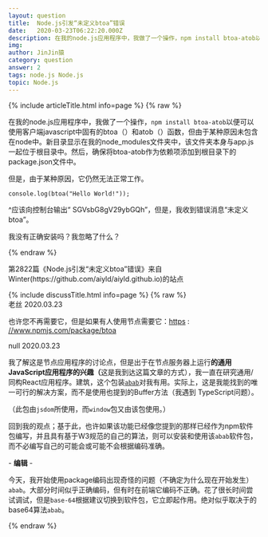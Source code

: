 ```yaml
---
layout: question
title:  Node.js引发“未定义btoa”错误
date:   2020-03-23T06:22:20.000Z
description: 在我的node.js应用程序中，我做了一个操作，npm install btoa-atob以便可以使用客户端javascript中固有的btoa（）和at...
img: 
author: JinJin猿
category: question
answer: 2
tags: node.js Node.js
topic: Node.js
---
```

<div class="article-root">
  <div class="article">
    {% include articleTitle.html info=page %}
    {% raw %}
    <div class="article-content"><p><font style="vertical-align: inherit;"><font style="vertical-align: inherit;">在我的node.js应用程序中，我做了一个操作，</font></font><code>npm install btoa-atob</code><font style="vertical-align: inherit;"><font style="vertical-align: inherit;">以便可以使用客户端javascript中固有的btoa（）和atob（）函数，但由于某种原因未包含在node中。</font><font style="vertical-align: inherit;">新目录显示在我的node_modules文件夹中，该文件夹本身与app.js一起位于根目录中。</font><font style="vertical-align: inherit;">然后，确保将btoa-atob作为依赖项添加到根目录下的package.json文件中。</font></font></p>

<p><font style="vertical-align: inherit;"><font style="vertical-align: inherit;">但是，由于某种原因，它仍然无法正常工作。</font></font></p>

<pre><code>console.log(btoa("Hello World!"));
</code></pre>

<p><font style="vertical-align: inherit;"><font style="vertical-align: inherit;">^应该向控制台输出“ SGVsbG8gV29ybGQh”，但是，我收到错误消息“未定义btoa”。</font></font></p>

<p><font style="vertical-align: inherit;"><font style="vertical-align: inherit;">我没有正确安装吗？</font><font style="vertical-align: inherit;">我忽略了什么？</font></font></p></div>
    {% endraw %}
  </div>
  <p class="winter_mark">第2822篇《Node.js引发“未定义btoa”错误》来自Winter(https://github.com/aiyld/aiyld.github.io)的站点</p>
  <div class="discuss-wrapper">
    {% include discussTitle.html info=page %}
    {% raw %}
    <div class="discuss-list">
    <div class="discuss-item">
        <div class="discuss-parent">
          <div class="discuss-meta">
            <span class="discuss-user">老丝</span>
            <span class="discuss-time">2020.03.23</span>
          </div>
          <div class="discuss-comment"><p><font style="vertical-align: inherit;"><font style="vertical-align: inherit;">也许您不再需要它，但是如果有人使用节点需要它：</font><a href="https://www.npmjs.com/package/btoa" rel="nofollow noreferrer"><font style="vertical-align: inherit;">https</font></a><font style="vertical-align: inherit;"> :
 </font></font><a href="https://www.npmjs.com/package/btoa" rel="nofollow noreferrer"><font style="vertical-align: inherit;"><font style="vertical-align: inherit;">//www.npmjs.com/package/btoa</font></font></a></p></div>
        </div></div><div class="discuss-item">
        <div class="discuss-parent">
          <div class="discuss-meta">
            <span class="discuss-user">null</span>
            <span class="discuss-time">2020.03.23</span>
          </div>
          <div class="discuss-comment"><p><font style="vertical-align: inherit;"><font style="vertical-align: inherit;">我了解这是节点应用程序的讨论点，但是出于</font><font style="vertical-align: inherit;">在节点服务器上运行</font></font><strong><font style="vertical-align: inherit;"><font style="vertical-align: inherit;">的通用JavaScript应用程序的兴趣（</font></font></strong><font style="vertical-align: inherit;"><font style="vertical-align: inherit;">这是我到达这篇文章的方式），我一直在研究通用/同构React应用程序。建筑，这个包装</font></font><a href="https://github.com/jsdom/abab" rel="nofollow noreferrer"><code>abab</code></a><font style="vertical-align: inherit;"><font style="vertical-align: inherit;">对我有用。</font><font style="vertical-align: inherit;">实际上，这是我能找到的唯一可行的解​​决方案，而不是使用也提到的Buffer方法（我遇到 TypeScript问题）。</font></font></p>

<p><font style="vertical-align: inherit;"><font style="vertical-align: inherit;">（此包由</font></font><code>jsdom</code><font style="vertical-align: inherit;"><font style="vertical-align: inherit;">所使用，而</font></font><code>window</code><font style="vertical-align: inherit;"><font style="vertical-align: inherit;">包</font><font style="vertical-align: inherit;">又由该</font><font style="vertical-align: inherit;">包使用。）</font></font></p>

<p><font style="vertical-align: inherit;"><font style="vertical-align: inherit;">回到我的观点；</font><font style="vertical-align: inherit;">基于此，也许如果该功能已经像您提到的那样已经作为npm软件包编写，并且具有基于W3规范的自己的算法，则可以安装和使用该</font></font><code>abab</code><font style="vertical-align: inherit;"><font style="vertical-align: inherit;">软件包，而不必编写自己的可能会或可能不会根据编码准确。</font></font></p>

<p><font style="vertical-align: inherit;"><font style="vertical-align: inherit;">- </font></font><strong><font style="vertical-align: inherit;"><font style="vertical-align: inherit;">编辑</font></font></strong><font style="vertical-align: inherit;"><font style="vertical-align: inherit;"> -</font></font></p>

<p><font style="vertical-align: inherit;"><font style="vertical-align: inherit;">今天，我开始使用package编码出现奇怪的问题（不确定为什么现在开始发生）</font></font><code>abab</code><font style="vertical-align: inherit;"><font style="vertical-align: inherit;">。</font><font style="vertical-align: inherit;">大部分时间似乎正确编码，但有时在前端它编码不正确。</font><font style="vertical-align: inherit;">花了很长时间尝试调试，但是</font></font><code>base-64</code><font style="vertical-align: inherit;"><font style="vertical-align: inherit;">根据建议</font><font style="vertical-align: inherit;">切换到软件包</font><font style="vertical-align: inherit;">，它立即起作用。</font><font style="vertical-align: inherit;">绝对似乎取决于的base64算法</font></font><code>abab</code><font style="vertical-align: inherit;"><font style="vertical-align: inherit;">。</font></font></p></div>
        </div></div>
    </div>
    {% endraw %}
  </div>
<div>
